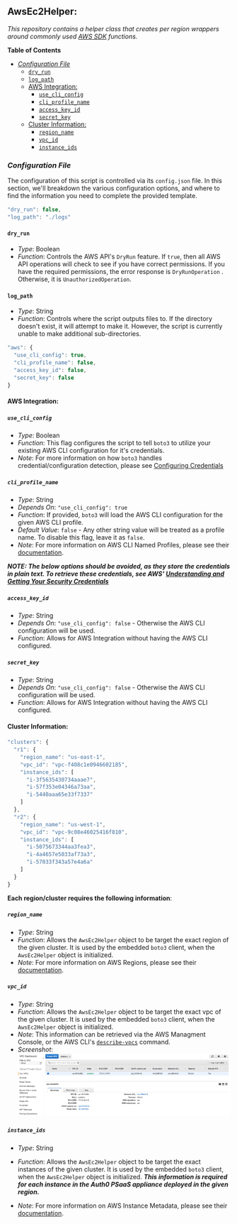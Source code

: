 AwsEc2Helper:
--------------------------------------
_This repository contains a helper class that creates per region wrappers around commonly used [AWS SDK][4a3d724e] functions._



**Table of Contents**
<!-- TOC -->

- [_Configuration File_](#_configuration-file_)
  - [`dry_run`](#dry_run)
  - [`log_path`](#log_path)
  - [AWS Integration:](#aws-integration)
    - [`use_cli_config`](#use_cli_config)
    - [`cli_profile_name`](#cli_profile_name)
    - [`access_key_id`](#access_key_id)
    - [`secret_key`](#secret_key)
  - [Cluster Information:](#cluster-information)
    - [`region_name`](#region_name)
    - [`vpc_id`](#vpc_id)
    - [`instance_ids`](#instance_ids)

<!-- /TOC -->

### _Configuration File_
The configuration of this script is controlled via its `config.json` file. In this section, we'll breakdown the various configuration options, and where to find the information you need to complete the provided template.

```javascript
"dry_run": false,
"log_path": "./logs"
```
#### `dry_run`
- _Type_: Boolean
- _Function_: Controls the AWS API's `DryRun` feature. If `true`, then all AWS API operations will check to see if you have correct permissions. If you have the required permissions, the error response is `DryRunOperation` . Otherwise, it is `UnauthorizedOperation`.

#### `log_path`
- _Type_: String
- _Function_: Controls where the script outputs files to. If the directory doesn't exist, it will attempt to make it. However, the script is currently unable to make additional sub-directories.

```javascript
"aws": {
  "use_cli_config": true,
  "cli_profile_name": false,
  "access_key_id": false,
  "secret_key": false
}
```
#### AWS Integration:
##### `use_cli_config`
- _Type_: Boolean
- _Function_: This flag configures the script to tell `boto3` to utilize your existing AWS CLI configuration for it's credentials.
- _Note_: For more information on how `boto3` handles credential/configuration detection, please see [Configuring Credentials][f9b96542]

##### `cli_profile_name`
- _Type_: String
- _Depends On_: `"use_cli_config": true`
- _Function_: If provided, `boto3` will load the AWS CLI configuration for the given AWS CLI profile.
- _Default Value_: `false` - Any other string value will be treated as a profile name. To disable this flag, leave it as `false`.
- _Note_: For more information on AWS CLI Named Profiles, please see their [documentation][2535939a].

**_NOTE: The below options should be avoided, as they store the credentials in plain text. To retrieve these credentials, see AWS' [Understanding and Getting Your Security Credentials][ba0786b6]_**
##### `access_key_id`
- _Type_: String
- _Depends On_: `"use_cli_config": false` - Otherwise the AWS CLI configuration will be used.
- _Function_: Allows for AWS Integration without having the AWS CLI configured.

##### `secret_key`
- _Type_: String
- _Depends On_: `"use_cli_config": false` - Otherwise the AWS CLI configuration will be used.
- _Function_: Allows for AWS Integration without having the AWS CLI configured.

#### Cluster Information:
```javascript
"clusters": {
  "r1": {
    "region_name": "us-east-1",
    "vpc_id": "vpc-f408c1e0946602185",
    "instance_ids": [
      "i-3f5635430734aaae7",
      "i-57f353e04346a73aa",
      "i-5440aaa65e33f7337"
    ]
  },
  "r2": {
    "region_name": "us-west-1",
    "vpc_id": "vpc-9c08e46025416f810",
    "instance_ids": [
      "i-5075673344aa3fea3",
      "i-4a4657e5033af73a3",
      "i-57033f343a57e4a6a"
    ]
  }
}
```
**Each region/cluster requires the following information**:
##### `region_name`
- _Type_: String
- _Function_: Allows the `AwsEc2Helper` object to be target the exact region of the given cluster. It is used by the embedded `boto3` client, when the `AwsEc2Helper` object is initialized.
- _Note_: For more information on AWS Regions, please see their [documentation][852d5a65].

##### `vpc_id`
- _Type_: String
- _Function_: Allows the `AwsEc2Helper` object to be target the exact vpc of the given cluster. It is used by the embedded `boto3` client, when the `AwsEc2Helper` object is initialized.
- _Note_: This information can be retrieved via the AWS Managment Console, or the AWS CLI's [`describe-vpcs`](https://docs.aws.amazon.com/cli/latest/reference/ec2/describe-vpcs.html) command.
- _Screenshot_: ![View VPC Dashboard Info](images/2019/06/view-vpc-dashboard-info.png)

##### `instance_ids`
- _Type_: String
- _Function_: Allows the `AwsEc2Helper` object to be target the exact instances of the given cluster. It is used by the embedded `boto3` client, when the `AwsEc2Helper` object is initialized. **_This information is required for each instance in the Auth0 PSaaS appliance deployed in the given region._**
- _Note_: For more information on AWS Instance Metadata, please see their [documentation][aed640b1].


  [ba0786b6]: https://docs.aws.amazon.com/general/latest/gr/aws-sec-cred-types.html#access-keys-and-secret-access-keys "Understanding and Getting Your Security Credentials - Access Keys"
  [f9b96542]: https://boto3.amazonaws.com/v1/documentation/api/latest/guide/configuration.html#configuring-credentials "Boto3 Docs - Configuring Credentials"
  [2535939a]: https://docs.aws.amazon.com/cli/latest/userguide/cli-configure-profiles.html "AWS CLI Configuration - Named Profiles"
  [4a3d724e]: https://aws.amazon.com/sdk-for-python/ "AWS SDK for Python (Boto3)"
  [852d5a65]: https://docs.aws.amazon.com/general/latest/gr/rande.html "AWS Regions and Endpoints"
  [aed640b1]: https://docs.aws.amazon.com/AWSEC2/latest/UserGuide/ec2-instance-metadata.html#instancedata-data-retrieval "Instance Metadata and User Data - Retrieving Instance Metadata"
